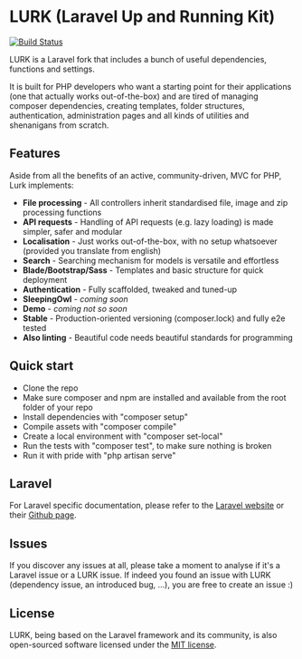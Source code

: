 # LURK (Laravel Up and Running Kit)

[![Build Status](https://travis-ci.org/tiagomapmarques/lurk.svg?branch=lurk)](https://travis-ci.org/tiagomapmarques/lurk)

LURK is a Laravel fork that includes a bunch of useful dependencies, functions and settings.

It is built for PHP developers who want a starting point for their applications (one that actually works
out-of-the-box) and are tired of managing composer dependencies, creating templates, folder structures,
authentication, administration pages and all kinds of utilities and shenanigans from scratch.

## Features

Aside from all the benefits of an active, community-driven, MVC for PHP, Lurk implements:

- **File processing** - All controllers inherit standardised file, image and zip processing functions
- **API requests** - Handling of API requests (e.g. lazy loading) is made simpler, safer and modular
- **Localisation** - Just works out-of-the-box, with no setup whatsoever (provided you translate from english)
- **Search** - Searching mechanism for models is versatile and effortless
- **Blade/Bootstrap/Sass** - Templates and basic structure for quick deployment
- **Authentication** - Fully scaffolded, tweaked and tuned-up
- **SleepingOwl** - _coming soon_
- **Demo** - _coming not so soon_
- **Stable** - Production-oriented versioning (composer.lock) and fully e2e tested
- **Also linting** - Beautiful code needs beautiful standards for programming

## Quick start

- Clone the repo
- Make sure composer and npm are installed and available from the root folder of your repo
- Install dependencies with "composer setup"
- Compile assets with "composer compile"
- Create a local environment with "composer set-local"
- Run the tests with "composer test", to make sure nothing is broken
- Run it with pride with "php artisan serve"

## Laravel

For Laravel specific documentation, please refer to the [Laravel website](http://laravel.com/docs) or their [Github page](https://github.com/laravel/laravel).

## Issues

If you discover any issues at all, please take a moment to analyse if it's a Laravel issue or a LURK issue. If indeed you found an issue with LURK (dependency issue, an introduced bug, ...), you are free to create an issue :)

## License

LURK, being based on the Laravel framework and its community, is also open-sourced software licensed under the [MIT license](http://opensource.org/licenses/MIT).
